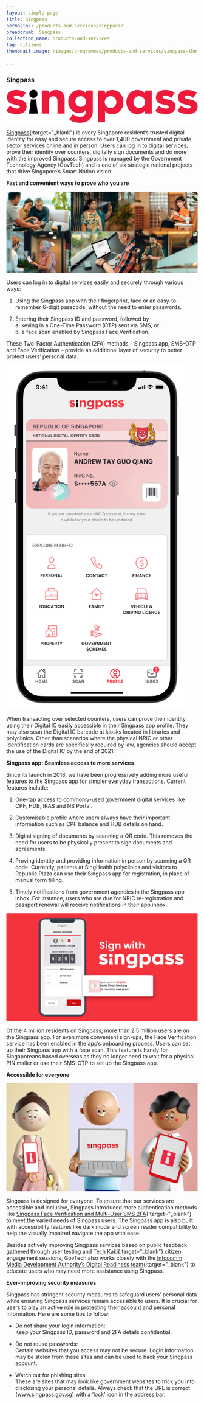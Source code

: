 ```yaml
---
layout: simple-page
title: Singpass
permalink: /products-and-services/singpass/
breadcrumb: Singpass
collection_name: products-and-services
tag: citizens
thumbnail_image: /images/programmes/products-and-services/singpass-thumbnail-new.jpg
      
---
```


### **Singpass**

![Singpass Logo](/images/programmes/products-and-services/singpass-logo-new.png)

[Singpass](https://www.singpass.gov.sg){:target="_blank"} is every Singapore resident’s trusted digital identity for easy and secure access to over 1,400 government and private sector services online and in person. Users can log in to digital services, prove their identity over counters, digitally sign documents and do more with the improved Singpass. Singpass is managed by the Government Technology Agency (GovTech) and is one of six strategic national projects that drive Singapore’s Smart Nation vision.

**Fast and convenient ways to prove who you are**

![Singpass Fast and Convenient](/images/programmes/products-and-services/singpass-fast-and-convenient.jpg)

Users can log in to digital services easily and securely through various ways:

1. Using the Singpass app with their fingerprint, face or an easy-to-remember 6-digit passcode, without the need to enter passwords.

2. Entering their Singpass ID and password, followed by
<br> a. keying in a One-Time Password (OTP) sent via SMS, or
<br> b. a face scan enabled by Singpass Face Verification.

These Two-Factor Authentication (2FA) methods – Singpass app, SMS-OTP and Face Verification – provide an additional layer of security to better protect users’ personal data.

![Singpass Digital IC](/images/programmes/products-and-services/singpass-digital-ic.PNG)

When transacting over selected counters, users can prove their identity using their Digital IC easily accessible in their Singpass app profile. They may also scan the Digital IC barcode at kiosks located in libraries and polyclinics. Other than scenarios where the physical NRIC or other identification cards are specifically required by law, agencies should accept the use of the Digital IC by the end of 2021.

**Singpass app: Seamless access to more services**

Since its launch in 2018, we have been progressively adding more useful features to the Singpass app for simpler everyday transactions. Current features include:

1. One-tap access to commonly-used government digital services like CPF, HDB, IRAS and NS Portal.

2. Customisable profile where users always have their important information such as CPF balance and HDB details on hand.

3. Digital signing of documents by scanning a QR code. This removes the need for users to be physically present to sign documents and agreements.

4. Proving identity and providing information in person by scanning a QR code. Currently, patients at SingHealth polyclinics and visitors to Republic Plaza can use their Singpass app for registration, in place of manual form filling.

5. Timely notifications from government agencies in the Singpass app inbox. For instance, users who are due for NRIC re-registration and passport renewal will receive notifications in their app inbox.

![Singpass Digital Signing](/images/programmes/products-and-services/singpass-digital-signing.jpg)

Of the 4 million residents on Singpass, more than 2.5 million users are on the Singpass app. For even more convenient sign-ups, the Face Verification service has been enabled in the app’s onboarding process. Users can set up their Singpass app with a face scan. This feature is handy for Singaporeans based overseas as they no longer need to wait for a physical PIN mailer or use their SMS-OTP to set up the Singpass app.

**Accessible for everyone**

![Singpass Accessible](/images/programmes/products-and-services/singpass-accessible.jpg)

Singpass is designed for everyone. To ensure that our services are accessible and inclusive, Singpass introduced more authentication methods like [Singpass Face Verification and Multi-User SMS 2FA](https://www.tech.gov.sg/media/media-releases/2020-12-16-singpass-2fa){:target="_blank"} to meet the varied needs of Singpass users. The Singpass app is also built with accessibility features like dark mode and screen reader compatibility to help the visually impaired navigate the app with ease.

Besides actively improving Singpass services based on public feedback gathered through user testing and [Tech Kaki](https://www.tech.gov.sg/products-and-services/tech-kaki-community){:target="_blank"} citizen engagement sessions, GovTech also works closely with the [Infocomm Media Development Authority’s Digital Readiness team](https://www.imda.gov.sg/for-community/digital-readiness){:target="_blank"} to educate users who may need more assistance using Singpass.

**Ever-improving security measures**

Singpass has stringent security measures to safeguard users’ personal data while ensuring Singpass services remain accessible to users. It is crucial for users to play an active role in protecting their account and personal information. Here are some tips to follow:

* Do not share your login information: 
<br> Keep your Singpass ID, password and 2FA details confidential.

* Do not reuse passwords: 
<br> Certain websites that you access may not be secure. Login information may be stolen from these sites and can be used to hack your Singpass account.

* Watch out for phishing sites: 
<br> These are sites that may look like government websites to trick you into disclosing your personal details. Always check that the URL is correct (www.singpass.gov.sg) with a ‘lock’ icon in the address bar.
